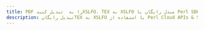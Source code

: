 ---title: PDF را به  تبدیل کنیدXSLFO، TEX به XSLFO مبدل رایگان یا Perl SDKdescription: تبدیل رایگانTEX به XSLFO با استفاده از Perl Cloud APIs & SDK همچنین اسناد PDF را در Cloud ایجاد، ویرایش و رندر کنید.---